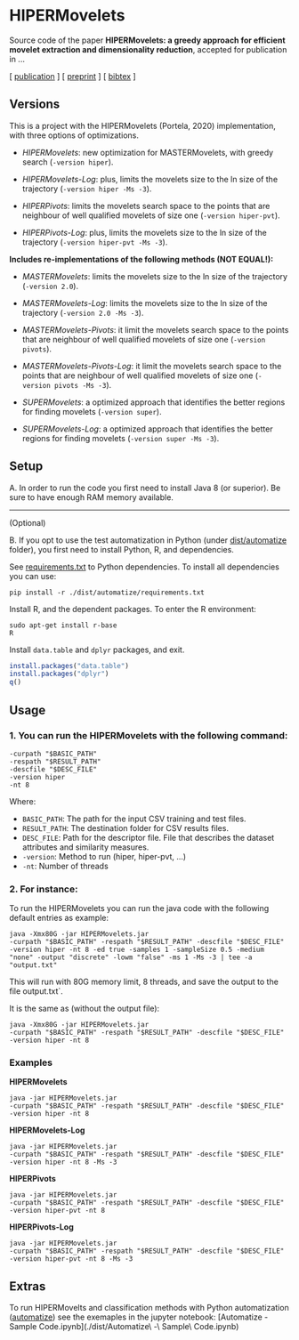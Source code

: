 # HIPERMovelets

Source code of the paper **HIPERMovelets: a greedy approach for efficient movelet extraction and dimensionality reduction**, accepted for publication in ...

\[ [publication](https://#) ] \[ [preprint](./reference/preprint.pdf) ] \[ [bibtex](./reference/bibliography.bib) ]


## Versions


This is a project with the HIPERMovelets (Portela, 2020) implementation, with three options of optimizations.


- *HIPERMovelets*: new optimization for MASTERMovelets, with greedy search (`-version hiper`).
- *HIPERMovelets-Log*: plus, limits the movelets size to the ln size of the trajectory (`-version hiper -Ms -3`).


- *HIPERPivots*: limits the movelets search space to the points that are neighbour of well qualified movelets of size one (`-version hiper-pvt`).
- *HIPERPivots-Log*: plus, limits the movelets size to the ln size of the trajectory (`-version hiper-pvt -Ms -3`).


**Includes re-implementations of the following methods (NOT EQUAL!):**


- *MASTERMovelets*: limits the movelets size to the ln size of the trajectory (`-version 2.0`).
- *MASTERMovelets-Log*: limits the movelets size to the ln size of the trajectory (`-version 2.0 -Ms -3`).


- *MASTERMovelets-Pivots*: it limit the movelets search space to the points that are neighbour of well qualified movelets of size one (`-version pivots`).
- *MASTERMovelets-Pivots-Log*: it limit the movelets search space to the points that are neighbour of well qualified movelets of size one (`-version pivots -Ms -3`).


- *SUPERMovelets*: a optimized approach that identifies the better regions for finding movelets (`-version super`).
- *SUPERMovelets-Log*: a optimized approach that identifies the better regions for finding movelets (`-version super -Ms -3`).


## Setup

A. In order to run the code you first need to install Java 8 (or superior). Be sure to have enough RAM memory available. 


------

(Optional) 

B. If you opt to use the test automatization in Python (under [dist/automatize](./dist/automatize/) folder), you first need to install Python, R, and dependencies. 

See [requirements.txt](./dist/automatize/requirements.txt) to Python dependencies. To install all dependencies you can use:

```Shell
pip install -r ./dist/automatize/requirements.txt
```

Install R, and the dependent packages. To enter the R environment:

```Shell
sudo apt-get install r-base
R
```

Install `data.table` and `dplyr` packages, and exit.

```R
install.packages("data.table")
install.packages("dplyr")
q()
```

## Usage

### 1. You can run the HIPERMovelets with the following command:

```Shell
-curpath "$BASIC_PATH" 
-respath "$RESULT_PATH" 
-descfile "$DESC_FILE"  
-version hiper
-nt 8
```


Where:
- `BASIC_PATH`: The path for the input CSV training and test files.
- `RESULT_PATH`: The destination folder for CSV results files.
- `DESC_FILE`: Path for the descriptor file. File that describes the dataset attributes and similarity measures.
- `-version`: Method to run (hiper, hiper-pvt, ...)
- `-nt`: Number of threads

    
### 2. For instance:

To run the HIPERMovelets you can run the java code with the following default entries as example:


```Shell
java -Xmx80G -jar HIPERMovelets.jar 
-curpath "$BASIC_PATH" -respath "$RESULT_PATH" -descfile "$DESC_FILE" 
-version hiper -nt 8 -ed true -samples 1 -sampleSize 0.5 -medium "none" -output "discrete" -lowm "false" -ms 1 -Ms -3 | tee -a "output.txt"
```


This will run with 80G memory limit, 8 threads, and save the output to the file output.txt`. 

It is the same as (without the output file):


```Shell
java -Xmx80G -jar HIPERMovelets.jar 
-curpath "$BASIC_PATH" -respath "$RESULT_PATH" -descfile "$DESC_FILE" 
-version hiper -nt 8
```

### Examples

**HIPERMovelets**


```Shell
java -jar HIPERMovelets.jar 
-curpath "$BASIC_PATH" -respath "$RESULT_PATH" -descfile "$DESC_FILE" 
-version hiper -nt 8 
```

**HIPERMovelets-Log**


```Shell
java -jar HIPERMovelets.jar 
-curpath "$BASIC_PATH" -respath "$RESULT_PATH" -descfile "$DESC_FILE" 
-version hiper -nt 8 -Ms -3
```

**HIPERPivots**


```Shell
java -jar HIPERMovelets.jar 
-curpath "$BASIC_PATH" -respath "$RESULT_PATH" -descfile "$DESC_FILE" 
-version hiper-pvt -nt 8 
```

**HIPERPivots-Log**


```Shell
java -jar HIPERMovelets.jar 
-curpath "$BASIC_PATH" -respath "$RESULT_PATH" -descfile "$DESC_FILE" 
-version hiper-pvt -nt 8 -Ms -3
```


## Extras

To run HIPERMovelts and classification methods with Python automatization ([automatize](./dist/automatize/)) see the exemaples in the jupyter notebook: [Automatize - Sample Code.ipynb](./dist/Automatize\ -\ Sample\ Code.ipynb)
